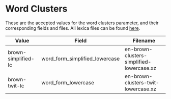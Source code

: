 # Word Clusters

These are the accepted values for the word clusters parameter, and their corresponding fields and files. All lexica files can be found [here](src/main/resources/lexica).

| Value | Field | Filename |
| --- | --- | --- |
| brown-simplified-lc | word_form_simplified_lowercase | en-brown-clusters-simplified-lowercase.xz |
| brown-twit-lc | word_form_lowercase | en-brown-clusters-twit-lowercase.xz |
